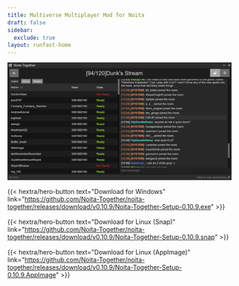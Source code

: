 ```yaml
---
title: Multiverse Multiplayer Mod for Noita
draft: false
sidebar:
  exclude: true
layout: runfast-home
---
```

![Noita Together Room](images/nt.png)

 {{< hextra/hero-button text="Download for Windows" link="https://github.com/Noita-Together/noita-together/releases/download/v0.10.9/Noita-Together-Setup-0.10.9.exe" >}} 
<br/>
<br/>
 {{< hextra/hero-button text="Download for Linux (Snap)" link="https://github.com/Noita-Together/noita-together/releases/download/v0.10.9/Noita-Together-Setup-0.10.9.snap" >}} 
<br/>
<br/>
 {{< hextra/hero-button text="Download for Linux (AppImage)" link="https://github.com/Noita-Together/noita-together/releases/download/v0.10.9/Noita-Together-Setup-0.10.9.AppImage" >}} 


 
